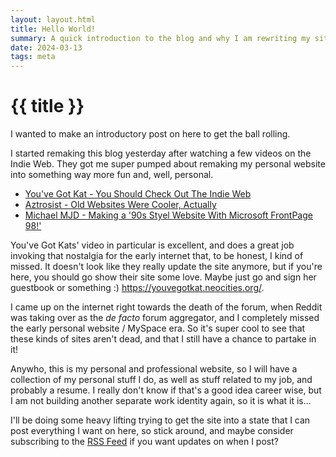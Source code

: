 ```yaml
---
layout: layout.html
title: Hello World!
summary: A quick introduction to the blog and why I am rewriting my site
date: 2024-03-13
tags: meta
---
```

# {{ title }}

I wanted to make an introductory post on here to get the ball rolling. 

I started remaking this blog yesterday after watching a few videos on the Indie Web. They got me super pumped about remaking my personal website into something way more fun and, well, personal.

- [You've Got Kat - You Should Check Out The Indie Web](https://www.youtube.com/watch?v=rTSEr0cRJY8)
- [Aztrosist - Old Websites Were Cooler, Actually](https://youtu.be/BGEft8rnSHY?si=Wc_ZEv68z5syme0N)
- [Michael MJD - Making a '90s Styel Website With Microsoft FrontPage 98!'](https://youtu.be/tqydVNaLR1w?si=Y8eIvjL6YNkwS8Am)

You've Got Kats' video in particular is excellent, and does a great job invoking that nostalgia for the early internet that, to be honest, I kind of missed. It doesn't look like they really update the site anymore, but if you're here, you should go show their site some love. Maybe just go and sign her guestbook or something :) https://youvegotkat.neocities.org/.

I came up on the internet right towards the death of the forum, when Reddit was taking over as the *de facto* forum aggregator, and I completely missed the early personal website / MySpace era. So it's super cool to see that these kinds of sites aren't dead, and that I still have a chance to partake in it!

Anywho, this is my personal and professional website, so I will have a collection of my personal stuff I do, as well as stuff related to my job, and probably a resume. I really don't know if that's a good idea career wise, but I am not building another separate work identity again, so it is what it is...

I'll be doing some heavy lifting trying to get the site into a state that I can post everything I want on here, so stick around, and maybe consider subscribing to the [RSS Feed](https://dakotamarshall.net/feed.xml) if you want updates on when I post?
